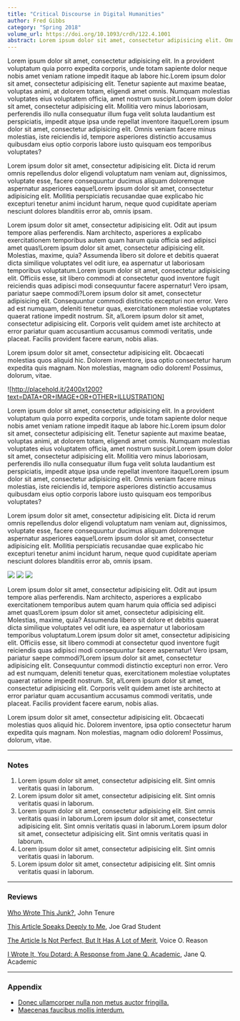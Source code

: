 ```yaml
---
title: "Critical Discourse in Digital Humanities"
author: Fred Gibbs
category: "Spring 2018"
volume_url: https://doi.org/10.1093/crdh/122.4.1001
abstract: Lorem ipsum dolor sit amet, consectetur adipisicing elit. Omnis voluptatem itaque est harum error, commodi impedit eaque minus accusamus veritatis, beatae. Fuga perspiciatis optio, iure quae quis illum obcaecati recusandae!Lorem ipsum dolor sit amet, consectetur adipisicing elit. Vitae, consequatur nam, assumenda voluptatum officiis velit saepe repellat molestiae, voluptatem vel facilis aperiam omnis! Esse architecto necessitatibus quo, nemo, fuga labore?Lorem ipsum dolor sit amet, consectetur adipisicing elit. Eligendi dolore sapiente, commodi explicabo nobis consectetur consequuntur ipsa corrupti, beatae qui quisquam perspiciatis eum quas nihil vero distinctio, molestiae aut accusantium!
---
```


Lorem ipsum dolor sit amet, consectetur adipisicing elit. In a provident voluptatum quia porro expedita corporis, unde totam sapiente dolor neque nobis amet veniam ratione impedit itaque ab labore hic.Lorem ipsum dolor sit amet, consectetur adipisicing elit. Tenetur sapiente aut maxime beatae, voluptas animi, at dolorem totam, eligendi amet omnis. Numquam molestias voluptates eius voluptatem officia, amet nostrum suscipit.Lorem ipsum dolor sit amet, consectetur adipisicing elit. Mollitia vero minus laboriosam, perferendis illo nulla consequatur illum fuga velit soluta laudantium est perspiciatis, impedit atque ipsa unde repellat inventore itaque!Lorem ipsum dolor sit amet, consectetur adipisicing elit. Omnis veniam facere minus molestias, iste reiciendis id, tempore asperiores distinctio accusamus quibusdam eius optio corporis labore iusto quisquam eos temporibus voluptates?

Lorem ipsum dolor sit amet, consectetur adipisicing elit. Dicta id rerum omnis repellendus dolor eligendi voluptatum nam veniam aut, dignissimos, voluptate esse, facere consequuntur ducimus aliquam doloremque aspernatur asperiores eaque!Lorem ipsum dolor sit amet, consectetur adipisicing elit. Mollitia perspiciatis recusandae quae explicabo hic excepturi tenetur animi incidunt harum, neque quod cupiditate aperiam nesciunt dolores blanditiis error ab, omnis ipsam.

Lorem ipsum dolor sit amet, consectetur adipisicing elit. Odit aut ipsum tempore alias perferendis. Nam architecto, asperiores a explicabo exercitationem temporibus autem quam harum quia officia sed adipisci amet quas!Lorem ipsum dolor sit amet, consectetur adipisicing elit. Molestias, maxime, quia? Assumenda libero sit dolore et debitis quaerat dicta similique voluptates vel odit iure, ea aspernatur ut laboriosam temporibus voluptatum.Lorem ipsum dolor sit amet, consectetur adipisicing elit. Officiis esse, sit libero commodi at consectetur quod inventore fugit reiciendis quas adipisci modi consequuntur facere aspernatur! Vero ipsam, pariatur saepe commodi?Lorem ipsum dolor sit amet, consectetur adipisicing elit. Consequuntur commodi distinctio excepturi non error. Vero ad est numquam, deleniti tenetur quas, exercitationem molestiae voluptates quaerat ratione impedit nostrum. Sit, a!Lorem ipsum dolor sit amet, consectetur adipisicing elit. Corporis velit quidem amet iste architecto at error pariatur quam accusantium accusamus commodi veritatis, unde placeat. Facilis provident facere earum, nobis alias.

Lorem ipsum dolor sit amet, consectetur adipisicing elit. Obcaecati molestias quos aliquid hic. Dolorem inventore, ipsa optio consectetur harum expedita quis magnam. Non molestias, magnam odio dolorem! Possimus, dolorum, vitae.

![http://placehold.it/2400x1200?text=DATA+OR+IMAGE+OR+OTHER+ILLUSTRATION]

Lorem ipsum dolor sit amet, consectetur adipisicing elit. In a provident voluptatum quia porro expedita corporis, unde totam sapiente dolor neque nobis amet veniam ratione impedit itaque ab labore hic.Lorem ipsum dolor sit amet, consectetur adipisicing elit. Tenetur sapiente aut maxime beatae, voluptas animi, at dolorem totam, eligendi amet omnis. Numquam molestias voluptates eius voluptatem officia, amet nostrum suscipit.Lorem ipsum dolor sit amet, consectetur adipisicing elit. Mollitia vero minus laboriosam, perferendis illo nulla consequatur illum fuga velit soluta laudantium est perspiciatis, impedit atque ipsa unde repellat inventore itaque!Lorem ipsum dolor sit amet, consectetur adipisicing elit. Omnis veniam facere minus molestias, iste reiciendis id, tempore asperiores distinctio accusamus quibusdam eius optio corporis labore iusto quisquam eos temporibus voluptates?

Lorem ipsum dolor sit amet, consectetur adipisicing elit. Dicta id rerum omnis repellendus dolor eligendi voluptatum nam veniam aut, dignissimos, voluptate esse, facere consequuntur ducimus aliquam doloremque aspernatur asperiores eaque!Lorem ipsum dolor sit amet, consectetur adipisicing elit. Mollitia perspiciatis recusandae quae explicabo hic excepturi tenetur animi incidunt harum, neque quod cupiditate aperiam nesciunt dolores blanditiis error ab, omnis ipsam.

<img src="http://placehold.it/400x400?text=IMAGE" class="large-4 column">
<img src="http://placehold.it/400x400?text=IMAGE" class="large-4 column">
<img src="http://placehold.it/400x400?text=IMAGE" class="large-4 column">

Lorem ipsum dolor sit amet, consectetur adipisicing elit. Odit aut ipsum tempore alias perferendis. Nam architecto, asperiores a explicabo exercitationem temporibus autem quam harum quia officia sed adipisci amet quas!Lorem ipsum dolor sit amet, consectetur adipisicing elit. Molestias, maxime, quia? Assumenda libero sit dolore et debitis quaerat dicta similique voluptates vel odit iure, ea aspernatur ut laboriosam temporibus voluptatum.Lorem ipsum dolor sit amet, consectetur adipisicing elit. Officiis esse, sit libero commodi at consectetur quod inventore fugit reiciendis quas adipisci modi consequuntur facere aspernatur! Vero ipsam, pariatur saepe commodi?Lorem ipsum dolor sit amet, consectetur adipisicing elit. Consequuntur commodi distinctio excepturi non error. Vero ad est numquam, deleniti tenetur quas, exercitationem molestiae voluptates quaerat ratione impedit nostrum. Sit, a!Lorem ipsum dolor sit amet, consectetur adipisicing elit. Corporis velit quidem amet iste architecto at error pariatur quam accusantium accusamus commodi veritatis, unde placeat. Facilis provident facere earum, nobis alias.

Lorem ipsum dolor sit amet, consectetur adipisicing elit. Obcaecati molestias quos aliquid hic. Dolorem inventore, ipsa optio consectetur harum expedita quis magnam. Non molestias, magnam odio dolorem! Possimus, dolorum, vitae.

---

### Notes

1. Lorem ipsum dolor sit amet, consectetur adipisicing elit. Sint omnis veritatis quasi in laborum.
2. Lorem ipsum dolor sit amet, consectetur adipisicing elit. Sint omnis veritatis quasi in laborum.
3. Lorem ipsum dolor sit amet, consectetur adipisicing elit. Sint omnis veritatis quasi in laborum.Lorem ipsum dolor sit amet, consectetur adipisicing elit. Sint omnis veritatis quasi in laborum.Lorem ipsum dolor sit amet, consectetur adipisicing elit. Sint omnis veritatis quasi in laborum.
4. Lorem ipsum dolor sit amet, consectetur adipisicing elit. Sint omnis veritatis quasi in laborum.
5. Lorem ipsum dolor sit amet, consectetur adipisicing elit. Sint omnis veritatis quasi in laborum.


---

### Reviews

[Who Wrote This Junk?](#), John Tenure

[This Article Speaks Deeply to Me](#), Joe Grad Student

[The Article Is Not Perfect, But It Has A Lot of Merit](#), Voice O. Reason

[I Wrote It, You Dotard: A Response from Jane Q. Academic](#), Jane Q. Academic


---

### Appendix

* [Donec ullamcorper nulla non metus auctor fringilla.](#)
* [Maecenas faucibus mollis interdum.](#)